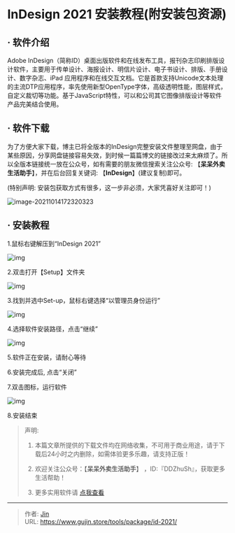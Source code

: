 # InDesign 2021 安装教程(附安装包资源)


## · 软件介绍
Adobe InDesign（简称ID）桌面出版软件和在线发布工具，报刊杂志印刷排版设计软件，主要用于传单设计、海报设计、明信片设计、电子书设计、排版、手册设计、数字杂志、iPad 应用程序和在线交互文档。它是首款支持Unicode文本处理的主流DTP应用程序，率先使用新型OpenType字体，高级透明性能，图层样式，自定义裁切等功能。基于JavaScript特性，可以和公司其它图像排版设计等软件产品完美结合使用。

## · 软件下载
为了方便大家下载，博主已将全版本的InDesign完整安装文件整理至网盘，由于某些原因，分享网盘链接容易失效，到时候一篇篇博文的链接改过来太麻烦了。所以全版本链接统一放在公众号，如有需要的朋友微信搜索关注公众号: 【**呆呆外卖生活助手**】，并在后台回复关键词: 【**InDesign**】(建议复制)即可。

(特别声明: 安装包获取方式有很多，这一步非必须，大家凭喜好关注即可！)

![image-20211014172320323](https://img.gujin.store/img/image-20211014172320323.png)

## · 安装教程

1.鼠标右键解压到“InDesign 2021”

![img](https://img.gujin.store/img/v2-90ff40e3c4d9ac103ea8c511cca0538d_720w.png)

2.双击打开【Setup】文件夹

![img](https://img.gujin.store/img/v2-0b46edccc2530f75bfcafcf0b155eb1f_720w.png)

3.找到并选中Set-up，鼠标右键选择“以管理员身份运行”

![img](https://img.gujin.store/img/v2-3a0ac35b1e5fe16c2da5b71f792e3291_720w.png)

4.选择软件安装路径，点击“继续”

![img](https://img.gujin.store/img/v2-c42725f2c12cf3a233ac804b3f6daf0c_720w.png)

5.软件正在安装，请耐心等待

6.安装完成后, 点击“关闭”

7.双击图标，运行软件

![img](https://img.gujin.store/img/v2-cb167dbf158d9741030f9c4c872d5b73_720w.png)

8.安装结束




> 声明: 
>
> 1. 本篇文章所提供的下载文件均在网络收集，不可用于商业用途，请于下载后24小时之内删除，如需体验更多乐趣，请支持正版！
>
> 2. 欢迎关注公众号：【**呆呆外卖生活助手**】 ，ID:『DDZhuSh』，获取更多生活帮助！
>
> 3. 更多实用软件请  [点我查看](/tools)


---

> 作者: [Jin](https://img.gujin.store/img/favicon.ico)  
> URL: https://www.gujin.store/tools/package/id-2021/  

